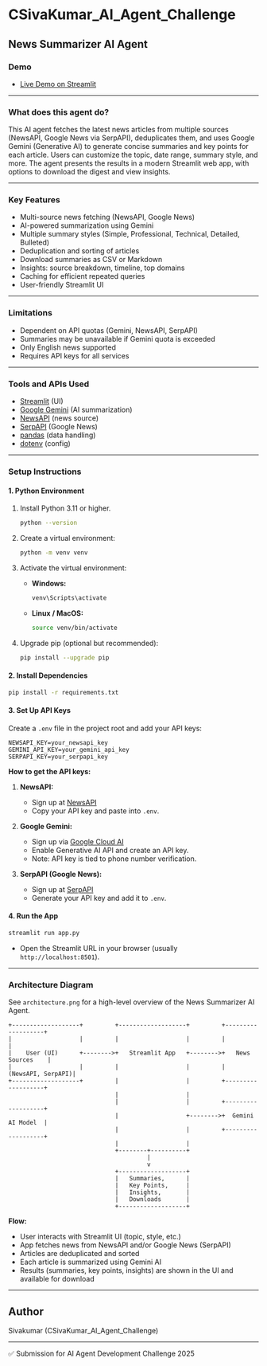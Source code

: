 # CSivaKumar_AI_Agent_Challenge

## News Summarizer AI Agent

### Demo
- [Live Demo on Streamlit](https://sivakumar6678-csivakumar-ai-agent-app-3reonz.streamlit.app/)

---

### What does this agent do?
This AI agent fetches the latest news articles from multiple sources (NewsAPI, Google News via SerpAPI), deduplicates them, and uses Google Gemini (Generative AI) to generate concise summaries and key points for each article. Users can customize the topic, date range, summary style, and more. The agent presents the results in a modern Streamlit web app, with options to download the digest and view insights.

---

### Key Features
- Multi-source news fetching (NewsAPI, Google News)
- AI-powered summarization using Gemini
- Multiple summary styles (Simple, Professional, Technical, Detailed, Bulleted)
- Deduplication and sorting of articles
- Download summaries as CSV or Markdown
- Insights: source breakdown, timeline, top domains
- Caching for efficient repeated queries
- User-friendly Streamlit UI

---

### Limitations
- Dependent on API quotas (Gemini, NewsAPI, SerpAPI)
- Summaries may be unavailable if Gemini quota is exceeded
- Only English news supported
- Requires API keys for all services

---

### Tools and APIs Used
- [Streamlit](https://streamlit.io/) (UI)
- [Google Gemini](https://ai.google.dev/) (AI summarization)
- [NewsAPI](https://newsapi.org/) (news source)
- [SerpAPI](https://serpapi.com/) (Google News)
- [pandas](https://pandas.pydata.org/) (data handling)
- [dotenv](https://pypi.org/project/python-dotenv/) (config)

---

### Setup Instructions

#### 1. Python Environment
1. Install Python 3.11 or higher.  
   ```bash
   python --version
   ```
2. Create a virtual environment:

   ```bash
   python -m venv venv
   ```
3. Activate the virtual environment:

   * **Windows:**

     ```bash
     venv\Scripts\activate
     ```
   * **Linux / MacOS:**

     ```bash
     source venv/bin/activate
     ```
4. Upgrade pip (optional but recommended):

   ```bash
   pip install --upgrade pip
   ```

#### 2. Install Dependencies

```bash
pip install -r requirements.txt
```

#### 3. Set Up API Keys

Create a `.env` file in the project root and add your API keys:

```env
NEWSAPI_KEY=your_newsapi_key
GEMINI_API_KEY=your_gemini_api_key
SERPAPI_KEY=your_serpapi_key
```

**How to get the API keys:**

1. **NewsAPI:**

   * Sign up at [NewsAPI](https://newsapi.org/register)
   * Copy your API key and paste into `.env`.
2. **Google Gemini:**

   * Sign up via [Google Cloud AI](https://cloud.google.com/ai)
   * Enable Generative AI API and create an API key.
   * Note: API key is tied to phone number verification.
3. **SerpAPI (Google News):**

   * Sign up at [SerpAPI](https://serpapi.com/users/sign_up)
   * Generate your API key and add it to `.env`.

#### 4. Run the App

```bash
streamlit run app.py
```

* Open the Streamlit URL in your browser (usually `http://localhost:8501`).

---

### Architecture Diagram

See `architecture.png` for a high-level overview of the News Summarizer AI Agent.

```
+-------------------+         +-------------------+         +-------------------+
|                   |         |                   |         |                   |
|    User (UI)      +-------->+   Streamlit App   +-------->+   News Sources    |
|                   |         |                   |         | (NewsAPI, SerpAPI)|
+-------------------+         |                   |         +-------------------+
                              |                   |
                              |                   |         +-------------------+
                              |                   +-------->+  Gemini AI Model  |
                              |                   |         +-------------------+
                              |                   |
                              +--------+----------+
                                       |
                                       v
                              +-------------------+
                              |   Summaries,      |
                              |   Key Points,     |
                              |   Insights,       |
                              |   Downloads       |
                              +-------------------+
```

**Flow:**

* User interacts with Streamlit UI (topic, style, etc.)
* App fetches news from NewsAPI and/or Google News (SerpAPI)
* Articles are deduplicated and sorted
* Each article is summarized using Gemini AI
* Results (summaries, key points, insights) are shown in the UI and available for download

---

## Author

Sivakumar (CSivaKumar_AI_Agent_Challenge)

---

✅ Submission for AI Agent Development Challenge 2025
